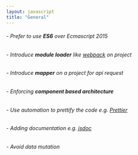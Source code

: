 ```yaml
---
layout: javascript
title: "General"
---
```

###### - Prefer to use **ES6** over Ecmascript 2015
###### - Introduce **module loader** like [webpack](https://webpack.js.org/) on project
###### - Introduce **mapper** on a project for api request
###### - Enforcing **component based architecture**
###### - Use automation to prettify the code e.g. [Prettier](https://prettier.io/)
###### - Adding documentation e.g. [jsdoc](http://usejsdoc.org/)
###### - Avoid data mutation

